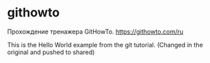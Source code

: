# githowto

Прохождение тренажера GitHowTo. https://githowto.com/ru

This is the Hello World example from the git tutorial.
(Changed in the original and pushed to shared)